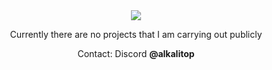 <div align="center">
  <img src="https://capsule-render.vercel.app/api?type=waving&height=265&color=0:aa4b6b,50:6b6b83,100:3b8d99&text=A%20L%20K%20A%20L%20I%20T%20O%20P&fontSize=45&fontColor=ffffff&fontAlignY=35&animation=fadeIn">
  <p>Currently there are no projects that I am carrying out publicly</p>
  <p>Contact: Discord <strong>@alkalitop</strong></p>
</div>
